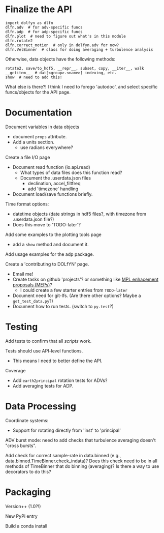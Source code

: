 Finalize the API
===================

    import dolfyn as dlfn
    dlfn.adv  # for adv-specific funcs
    dlfn.adp  # for adp-specific funcs
    dlfn.plot  # need to figure out what's in this module
    dlfn.rotate2
    dlfn.correct_motion  # only in dolfyn.adv for now?
    dlfn.VelBinner  # class for doing averaging + turbulence analysis

Otherwise, data objects have the following methods:

    rotate2, save/to_hdf5, __repr__, subset, copy, __iter__, walk
    __getitem__  # dat[<group>.<name>] indexing, etc.
    show  # need to add this!
    
What else is there?! I think I need to forego 'autodoc', and select specific funcs/objects for the API page.


Documentation
====

Document variables in data objects
- document `props` attribute.
- Add a units section.
  - use radians everywhere?

Create a file I/O page
- Document read function (io.api.read)
  - What types of data files does this function read?
  - Document the .userdata.json files
    - declination, accel_filtfreq
    - add 'timezone' handling
- Document load/save functions briefly.

Time format options:
- datetime objects (date strings in hdf5 files?, with timezone from .userdata.json file?)
- Does this move to 'TODO-later'?

Add some examples to the plotting tools page
- add a ``show`` method and document it.

Add usage examples for the adp package.

Create a 'contributing to DOLfYN' page.
- Email me!
- Create tasks on github 'projects'? or something like [MPL enhacement proposals (MEPs)](https://matplotlib.org/devel/MEP/index.html)?
  - I could create a few starter entries from `TODO-later`
- Document need for git-lfs. (Are there other options? Maybe a `get_test_data.py`?)
- Document how to run tests. (switch to `py.test`?)


Testing
======

Add tests to confirm that all *scripts* work.

Tests should use API-level functions.
- This means I need to better define the API.

Coverage
- Add `earth2principal` rotation tests for ADVs?
- Add averaging tests for ADP.

Data Processing
========

Coordinate systems:
- Support for rotating directly from 'inst' to 'principal'

ADV burst mode: need to add checks that turbulence averaging doesn't "cross bursts".

Add check for correct sample-rate in data.binned (e.g., data.binned.TimeBinner.check_indata)? Does this check need to be in all methods of TimeBinner that do binning (averaging)? Is there a way to use decorators to do this?

Packaging
===========

Version++ (1.0?!)

New PyPi entry

Build a conda install
